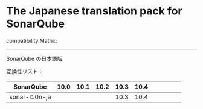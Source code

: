 # The Japanese translation pack for SonarQube

compatibility Matrix:

---

SonarQube の日本語版

互換性リスト：

| **SonarQube** | **10.0** | **10.1** | **10.2** | **10.3** | **10.4** |     |     |     |     |     |
| ------------- | -------- | -------- | -------- | -------- | -------- | --- | --- | --- | --- | --- |
| sonar-l10n-ja |          |          |          | 10.3     | 10.4     |     |     |     |     |     |
